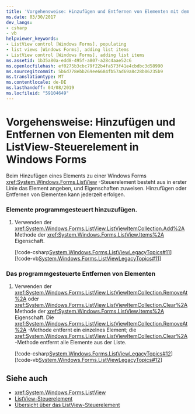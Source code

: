 ```yaml
---
title: 'Vorgehensweise: Hinzufügen und Entfernen von Elementen mit dem ListView-Steuerelement in Windows Forms'
ms.date: 03/30/2017
dev_langs:
- csharp
- vb
helpviewer_keywords:
- ListView control [Windows Forms], populating
- list views [Windows Forms], adding list items
- ListView control [Windows Forms], adding list items
ms.assetid: 1b35a80a-edd8-495f-a807-a28c4aae52c6
ms.openlocfilehash: ef0275b3cbc79f22b4fa573f41e4cbdbc3d58990
ms.sourcegitcommit: 5b6d778ebb269ee6684fb57ad69a8c28b06235b9
ms.translationtype: MT
ms.contentlocale: de-DE
ms.lasthandoff: 04/08/2019
ms.locfileid: "59104649"
---
```

# <a name="how-to-add-and-remove-items-with-the-windows-forms-listview-control"></a>Vorgehensweise: Hinzufügen und Entfernen von Elementen mit dem ListView-Steuerelement in Windows Forms
Beim Hinzufügen eines Elements zu einer Windows Forms <xref:System.Windows.Forms.ListView> -Steuerelement besteht aus in erster Linie das Element angeben, und Eigenschaften zuweisen. Hinzufügen oder Entfernen von Elementen kann jederzeit erfolgen.  
  
### <a name="to-add-items-programmatically"></a>Elemente programmgesteuert hinzuzufügen.  
  
1.  Verwenden der <xref:System.Windows.Forms.ListView.ListViewItemCollection.Add%2A> Methode der <xref:System.Windows.Forms.ListView.Items%2A> Eigenschaft.  
  
     [!code-csharp[System.Windows.Forms.ListViewLegacyTopics#11](~/samples/snippets/csharp/VS_Snippets_Winforms/System.Windows.Forms.ListViewLegacyTopics/CS/Class1.cs#11)]
     [!code-vb[System.Windows.Forms.ListViewLegacyTopics#11](~/samples/snippets/visualbasic/VS_Snippets_Winforms/System.Windows.Forms.ListViewLegacyTopics/VB/Class1.vb#11)]  
  
### <a name="to-remove-items-programmatically"></a>Das programmgesteuerte Entfernen von Elementen  
  
1.  Verwenden der <xref:System.Windows.Forms.ListView.ListViewItemCollection.RemoveAt%2A> oder <xref:System.Windows.Forms.ListView.ListViewItemCollection.Clear%2A> Methode der <xref:System.Windows.Forms.ListView.Items%2A> Eigenschaft. Die <xref:System.Windows.Forms.ListView.ListViewItemCollection.RemoveAt%2A> -Methode entfernt ein einzelnes Element; die <xref:System.Windows.Forms.ListView.ListViewItemCollection.Clear%2A> -Methode entfernt alle Elemente aus der Liste.  
  
     [!code-csharp[System.Windows.Forms.ListViewLegacyTopics#12](~/samples/snippets/csharp/VS_Snippets_Winforms/System.Windows.Forms.ListViewLegacyTopics/CS/Class1.cs#12)]
     [!code-vb[System.Windows.Forms.ListViewLegacyTopics#12](~/samples/snippets/visualbasic/VS_Snippets_Winforms/System.Windows.Forms.ListViewLegacyTopics/VB/Class1.vb#12)]  
  
## <a name="see-also"></a>Siehe auch

- <xref:System.Windows.Forms.ListView>
- [ListView-Steuerelement](listview-control-windows-forms.md)
- [Übersicht über das ListView-Steuerelement](listview-control-overview-windows-forms.md)

